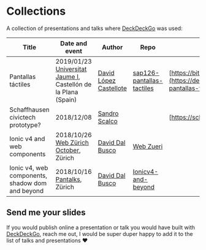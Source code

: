 # Collections

A collection of presentations and talks where [DeckDeckGo] was used:

| Title                      | Date and event   | Author | Repo   | Available online          |
| -------------------------- |-----------------|-----------------|-----------------| ---------------|
| Pantallas táctiles | 2019/01/23 [Universitat Jaume I](https://goo.gl/maps/h7897TMAL792), Castellón de la Plana (Spain) | [David López Castellote](https://github.com/Dellos7) | [sap126-pantallas-tactiles](https://github.com/Dellos7/sap126-pantallas-tactiles) | [https://bit.ly/2FFqXWX](https://dellos7.github.io/presentaciones/sap126-pantallas-tactiles/)|
| Schaffhausen civictech prototype? | 2018/12/08 | [Sandro Scalco](https://github.com/sansan88) | | [https://schaffhausen.io](https://schaffhausen.io) |
| Ionic v4 and web components | 2018/10/26 [Web Zürich October](https://www.meetup.com/fr-FR/Web-Zurich/events/255699446), Zürich | [David Dal Busco](https://github.com/peterpeterparker) | [Web Zueri](https://github.com/peterpeterparker/webzueri) | |
| Ionic v4, web components, shadow dom and beyond | 2018/10/16 [Pantalks](https://www.meetup.com/fr-FR/Pantalks-tech-non-tech-talks-Panter-AG-Zurich/events/255430094/), Zürich | [David Dal Busco](https://github.com/peterpeterparker) | [Ionicv4-and-beyond](https://github.com/peterpeterparker/ionicv4-and-beyond) | |

## Send me your slides

If you would publish online a presentation or talk you would have built with [DeckDeckGo], reach me out, I would be super duper happy to add it to the list of talks and presentations ❤️

[DeckDeckGo]: https://deckdeckgo.com
